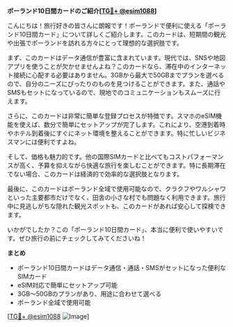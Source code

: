 **ポーランド10日間カードのご紹介[[TG💪+ @esim1088](https://t.me/s/esim1088)]**

こんにちは！旅行好きの皆さんに朗報です！ポーランドで便利に使える「ポーランド10日間カード」について詳しくご紹介します。このカードは、短期間の観光や出張でポーランドを訪れる方々にとって理想的な選択肢です。

まず、このカードはデータ通信が豊富に含まれています。現代では、SNSや地図アプリを使うことが欠かせませんよね？このカードなら、滞在中のインターネット接続に心配する必要はありません。3GBから最大で50GBまでプランを選べるので、自分のニーズにぴったりのものを見つけることができます。また、通話やSMSもセットになっているので、現地でのコミュニケーションもスムーズに行えます。

さらに、このカードは非常に簡単な登録プロセスが特徴です。スマホのeSIM機能を使えば、数分で簡単にセットアップが完了します。これにより、空港到着時やホテル到着後にすぐにネット環境を整えることができます。特に忙しいビジネスマンには便利ですよね。

そして、価格も魅力的です。他の国際SIMカードと比べてもコストパフォーマンスが高く、予算を抑えながら快適な旅行を楽しむことができます。特に長期滞在でない場合、このカードは経済的で効率的な選択肢となります。

最後に、このカードはポーランド全域で使用可能なので、クラクフやワルシャワといった主要都市だけでなく、田舎の小さな村でも問題なく利用できます。旅行中に見逃しがちな隠れた観光スポットも、このカードがあれば安心して探検できます。

いかがでしたか？この「ポーランド10日間カード」、本当に便利で使いやすいです。ぜひ旅行の前にチェックしてみてくださいね！

**まとめ**
- ポーランド10日間カードはデータ通信・通話・SMSがセットになった便利なSIMカード
- eSIM対応で簡単にセットアップ可能
- 3GB〜50GBのプランがあり、用途に合わせて選べる
- ポーランド全域で使用可能

[[TG💪+ @esim1088](https://t.me/s/esim1088) ![Image](https://i.postimg.cc/Y0z9fWf4/image.png)]